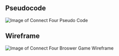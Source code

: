 ## Pseudocode

![Image of Connect Four Pseudo Code](https://i.imgur.com/frWHDfH.jpg)


## Wireframe

![Image of Connect Four Broswer Game Wireframe](https://i.imgur.com/z0SInE3.jpg)
